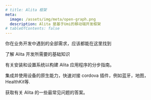 ```yaml
---
# title: Alita 框架
meta:
  image: /assets/img/meta/open-graph.png
  description: Alita 是基于Umi的移动端开发框架
# tableOfContents: false
---
```


<docs-cards>
  <docs-card header="业务组件" href="/components/alita-layout" img="/assets/icons/feature-guide-components-icon.png" >
    <p>你在业务开发中遇到的全部需求，应该都能在这里找到</p>
  </docs-card>
  <docs-card header="简介" href="/intro" icon="/assets/icons/guide-introduction-icon.png">
    <p>了解 Alita 开发所需要的基础知识</p>
  </docs-card>
  <docs-card header="安装" href="/installation/cli" icon="/assets/icons/guide-installation-icon.png">
    <p>有关安装和设置系统以构建 Alita 应用程序的分步指南。</p>
  </docs-card>
  <docs-card header="原生能力" href="/native" icon="/assets/icons/guide-nativeapis-icon.png">
    <p>集成并使用设备的原生能力，快速对接 cordova 插件，例如蓝牙，地图，HealthKit等.</p>
  </docs-card>
  <docs-card header="常见问题" href="/faq/glossary" icon="/assets/icons/guide-faq-icon.png">
    <p>获取有关 Alita 的一些最常见问题的答案。</p>
  </docs-card>
</docs-cards>
